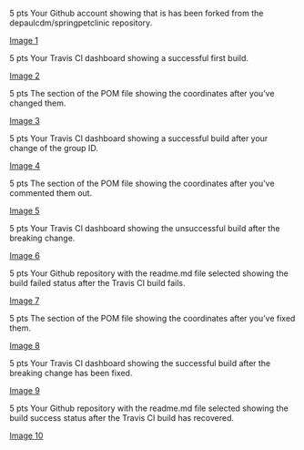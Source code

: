 5 pts Your Github account showing that is has been forked from the depaulcdm/springpetclinic repository.

[Image 1](images/img1.png)

5 pts Your Travis CI dashboard showing a successful first build.

[Image 2](images/img2.png)

5 pts The section of the POM file showing the coordinates after you’ve changed them.

[Image 3](images/img3.png)

5 pts Your Travis CI dashboard showing a successful build after your change of the group
ID.

[Image 4](images/img4.png)

5 pts The section of the POM file showing the coordinates after you’ve commented them
out.

[Image 5](images/img5.png)

5 pts Your Travis CI dashboard showing the unsuccessful build after the breaking change.

[Image 6](images/img6.png)

5 pts Your Github repository with the readme.md file selected showing the build failed
status after the Travis CI build fails.

[Image 7](images/img7.png)

5 pts The section of the POM file showing the coordinates after you’ve fixed them.

[Image 8](images/img8.png)

5 pts Your Travis CI dashboard showing the successful build after the breaking change has
been fixed.

[Image 9](images/img9.png)

5 pts Your Github repository with the readme.md file selected showing the build success
status after the Travis CI build has recovered.

[Image 10](images/img10.png)
